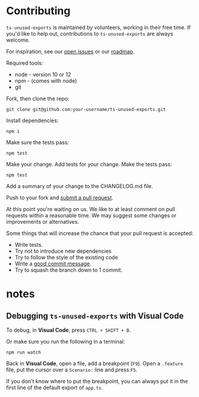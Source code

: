 # Contributing

`ts-unused-exports` is maintained by volunteers, working in their free time. If you'd like to help out, contributions to `ts-unused-exports` are always welcome.

For inspiration, see our [open issues](https://github.com/pzavolinsky/ts-unused-exports/issues) or our [roadmap](https://github.com/pzavolinsky/ts-unused-exports/wiki).

Required tools:

- node - version 10 or 12
- npm - (comes with node)
- git

Fork, then clone the repo:

    git clone git@github.com:your-username/ts-unused-exports.git

Install dependencies:

    npm i

Make sure the tests pass:

    npm test

Make your change. Add tests for your change. Make the tests pass:

    npm test

Add a summary of your change to the CHANGELOG.md file.

Push to your fork and [submit a pull request][pr].

[pr]: https://github.com/pzavolinsky/ts-unused-exports/compare/

At this point you're waiting on us. We like to at least comment on pull requests
within a reasonable time. We may suggest some changes or improvements or alternatives.

Some things that will increase the chance that your pull request is accepted:

- Write tests.
- Try not to introduce new dependencies
- Try to follow the style of the existing code
- Write a [good commit message][commit].
- Try to squash the branch down to 1 commit.

[commit]: http://tbaggery.com/2008/04/19/a-note-about-git-commit-messages.html

# notes

## Debugging `ts-unused-exports` with Visual Code

To debug, in **Visual Code**, press `CTRL + SHIFT + B`.

Or make sure you run the following in a terminal:

    npm run watch

Back in **Visual Code**, open a file, add a breakpoint (`F9`).
Open a `.feature` file, put the cursor over a `Scenario:` line and press `F5`.

If you don't know where to put the breakpoint, you can always put it in the first line of the default export of `app.ts`.
